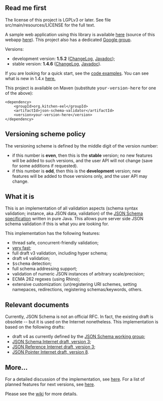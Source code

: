 <h2>Read me first</h2>

<p>The license of this project is LGPLv3 or later. See file src/main/resources/LICENSE for the full
text.</p>

<p>A sample web application using this library is available <a
href="http://json-schema-validator.herokuapp.com">here</a> (source of this webapp <a
href="https://github.com/fge/json-schema-validator-demo">here</a>). This project also has a
dedicated <a href="https://groups.google.com/forum/?fromgroups#!forum/json-schema-validator">Google
group</a>.</p>

<p>Versions:</p>

<ul>
    <li>development version: <b>1.5.2</b> (<a
    href="https://github.com/fge/json-schema-validator/wiki/ChangeLog.devel">ChangeLog</a>, <a
    href="http://fge.github.com/json-schema-validator/devel/index.html">Javadoc</a>);</li>
    <li>stable version: <b>1.4.6</b> (<a
    href="https://github.com/fge/json-schema-validator/wiki/ChangeLog.stable">ChangeLog</a>, <a
    href="http://fge.github.com/json-schema-validator/stable/index.html">Javadoc</a>).</li>
</ul>

<p>If you are looking for a quick start, see the <a
href="http://fge.github.com/json-schema-validator/stable/index.html?org/eel/kitchen/jsonschema/examples/package-summary.html">code
examples</a>. You can see what is new in 1.4.x <a
href="https://github.com/fge/json-schema-validator/wiki/What's-new">here.</a></p>

<p>This project is available on Maven (substitute <tt>your-version-here</tt> for one of the
above):</p>

```
<dependency>
    <groupId>org.kitchen-eel</groupId>
    <artifactId>json-schema-validator</artifactId>
    <version>your-version-here</version>
</dependency>
```

<h2>Versioning scheme policy</h2>

<p>The versioning scheme is defined by the middle digit of the version number:</p>

* if this number is <b>even</b>, then this is the <b>stable</b> version; no new features will be
  added to such versions, and the user API will not change (save for some additions if requested).
* if this number is <b>odd</b>, then this is the <b>development</b> version; new features will be
  added to those versions only, and the user API may change.

<h2>What it is</h2>

<p>This is an implementation of all validation aspects (schema syntax validation; instance, aka JSON
data, validation) of the <a href="http://json-schema.org">JSON Schema specification</a> written in
pure Java. This allows pure server side JSON schema validation if this is what you are looking
for.<p>

<p>This implementation has the following features:</p>

* thread safe, concurrent-friendly validation;
* <a href="https://github.com/fge/json-schema-validator/wiki/Performance">very
  fast</a>;
* full draft v3 validation, including hyper schema;
* draft v4 validation;
* <tt>$schema</tt> detection;
* full schema addressing support;
* validation of numeric JSON instances of arbitrary scale/precision;
* ECMA 262 regexes (using Rhino);
* extensive customization: (un)registering URI schemes, setting namepaces, redirections, registering
  schemas/keywords, others.

<h2>Relevant documents</h2>

<p>Currently, JSON Schema is not an official RFC. In fact, the existing draft is obsolete -- but it
is used on the Internet nonetheless. This implementation is based on the following drafts:</p>

* draft v4 as currently defined by the <a href="https://github.com/json-schema/json-schema">JSON
  Schema working group</a>;
* <a href="http://tools.ietf.org/html/draft-zyp-json-schema-03">JSON Schema Internet draft, version
  3</a>;
* <a href="http://tools.ietf.org/html/draft-pbryan-zyp-json-ref-03">JSON Reference Internet draft,
  version 3</a>;
* <a href="http://tools.ietf.org/html/draft-ietf-appsawg-json-pointer-08">JSON Pointer Internet
  draft, version 8</a>.

<h2>More...</h2>

<p>For a detailed discussion of the implementation, see <a
href="https://github.com/fge/json-schema-validator/wiki/Status">here</a>. For a list of planned
features for next versions, see <a
href="https://github.com/fge/json-schema-validator/wiki/Roadmap">here</a>.

Please see the <a href="https://github.com/fge/json-schema-validator/wiki/">wiki</a> for more
details.


